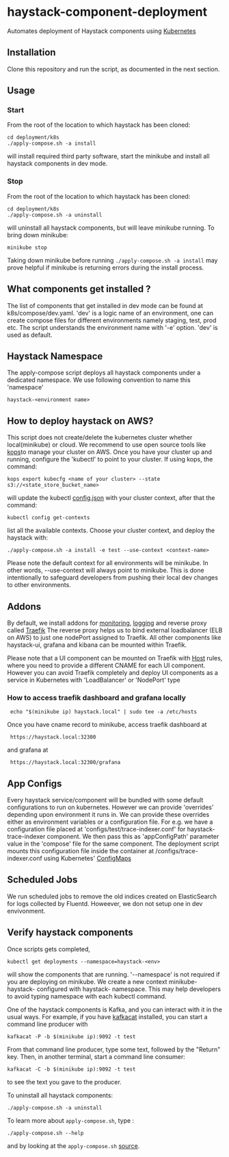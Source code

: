 # haystack-component-deployment
Automates deployment of Haystack components using [Kubernetes](https://en.wikipedia.org/wiki/Kubernetes)
## Installation
Clone this repository and run the script, as documented in the next section.

## Usage
### Start
From the root of the location to which haystack has been cloned:
```
cd deployment/k8s
./apply-compose.sh -a install
```
will install required third party software, start the minikube and install all haystack components in dev mode.

### Stop
From the root of the location to which haystack has been cloned:
```
cd deployment/k8s
./apply-compose.sh -a uninstall
```
will uninstall all haystack components, but will leave minikube running. To bring down minikube:
```
minikube stop
``` 
Taking down minikube before running `./apply-compose.sh -a install` may prove helpful if minikube is returning errors
during the install process.

## What components get installed ?
The list of components that get installed in dev mode can be found at k8s/compose/dev.yaml. 'dev' is a logic name of an environment, 
one can create compose files for different environments namely staging, test, prod etc. The script understands the environment name 
with '-e' option. 'dev' is used as default. 


## Haystack Namespace
The apply-compose script deploys all haystack components under a dedicated namespace. We use following convention to name this 'namespace' 
```
haystack-<environment name>
```

## How to deploy haystack on AWS?
This script does not create/delete the kubernetes cluster whether local(minikube) or cloud. We recommend to use open source tools like [kops](https://github.com/kubernetes/kops)to manage your cluster on AWS. Once you have your cluster up and running, configure the 'kubectl' to point to your cluster. 
If using kops, the command:
```
kops export kubecfg <name of your cluster> --state s3://<state_store_bucket_name>   
```
will update the kubectl [config.json](${HOME}/.kube/config) with your cluster context, after that the command:
```
kubectl config get-contexts
```
list all the available contexts. Choose your cluster context, and deploy the haystack with:
```
./apply-compose.sh -a install -e test --use-context <context-name>
```
Please note the default context for all environments will be minikube. In other words, --use-context will always point to minikube.
This is done intentionally to safeguard developers from pushing their local dev changes to other environments. 

## Addons
By default, we install addons for [monitoring](https://github.com/kubernetes/heapster), [logging](https://github.com/kubernetes/kubernetes/tree/master/cluster/addons/fluentd-elasticsearch) and reverse proxy called [Traefik](https://github.com/containous/traefik)
The reverse proxy helps us to bind external loadbalancer (ELB on AWS) to just one nodePort assigned to Traefik. All other components like haystack-ui, grafana and kibana can be mounted within Traefik.

Please note that a UI component can be mounted on Traefik with [Host](https://docs.traefik.io/basics/) rules, where you need to provide a different CNAME for each UI component. 
However you can avoid Traefik completely and deploy UI components as a service in Kubernetes with 'LoadBalancer' or 'NodePort' type 

### How to access traefik dashboard and grafana locally
```
 echo "$(minikube ip) haystack.local" | sudo tee -a /etc/hosts
```
Once you have cname record to minikube, access traefik dashboard at
```
 https://haystack.local:32300
```
and grafana at
```
 https://haystack.local:32300/grafana
```

## App Configs
Every haystack service/component will be bundled with some default configurations to run on kubernetes. However we can provide 'overrides' depending upon environment it runs in.
We can provide these overrides either as environment variables or a configuration file. For e.g. we have a configuration file placed at 'configs/test/trace-indexer.conf' for haystack-trace-indexer component.
We then pass this as 'appConfigPath' parameter value in the 'compose' file for the same component. The deployment script mounts this configuration file inside the container at /configs/trace-indexer.conf using Kubernetes' [ConfigMaps](https://kubernetes.io/docs/tasks/configure-pod-container/configure-pod-configmap)

## Scheduled Jobs
We run scheduled jobs to remove the old indices created on ElasticSearch for logs collected by Fluentd. Howeever, we don not setup one in dev envivonment.

## Verify haystack components
Once scripts gets completed,  
```
kubectl get deployments --namespace=haystack-<env>
```
will show the components that are running. '--namespace' is not required if you are deploying on minikube. We create a new context
minikube-haystack-<env> configured with haystack-<env> namespace. This may help developers to avoid typing namespace with each 
kubectl command.


One of the haystack components is Kafka, and you can interact with it in the usual
ways. For example, if you have [kafkacat](https://github.com/edenhill/kafkacat) installed, you can start a command line
producer with
```
kafkacat -P -b $(minikube ip):9092 -t test
```
From that command line producer, type some text, followed by the "Return" key.
Then, in another terminal, start a command line consumer:
```
kafkacat -C -b $(minikube ip):9092 -t test
```
to see the text you gave to the producer.

To uninstall all haystack components:
```
./apply-compose.sh -a uninstall
```
To learn more about `apply-compose.sh`, type :
```
./apply-compose.sh --help
```
and by looking at the `apply-compose.sh` [source](k8s/apply-compose.sh).
